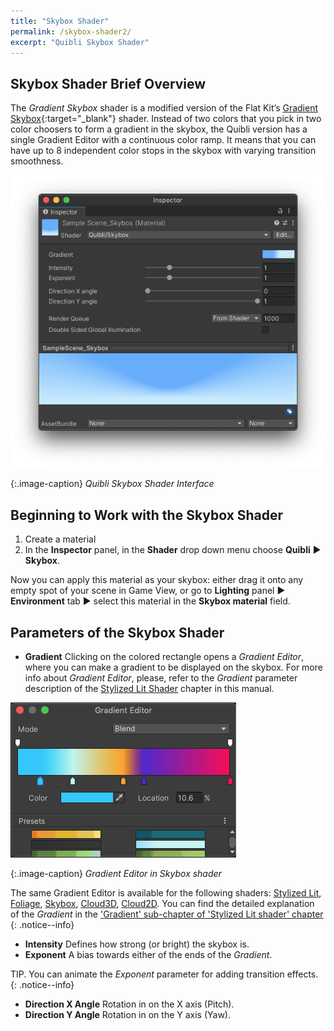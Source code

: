 ```yaml
---
title: "Skybox Shader"
permalink: /skybox-shader2/
excerpt: "Quibli Skybox Shader"
---
```


## Skybox Shader Brief Overview
The _Gradient Skybox_ shader is a modified version of the Flat Kit’s [Gradient Skybox](https://flatkit.dustyroom.com/#34-gradient-skybox-shader){:target="_blank"} shader.
Instead of two colors that you pick in two color choosers to form a gradient in the skybox, the Quibli version has a single Gradient Editor with a continuous color ramp. It means that you can have up to 8 independent color stops in the skybox with varying transition smoothness.

![Quibli Skybox Shader Interface](../assets/images/manual_images/quibli_skybox_shader_interface.png)

{:.image-caption}
*Quibli Skybox Shader Interface*

## Beginning to Work with the Skybox Shader
1. Create a material
1. In the **Inspector** panel, in the **Shader** drop down menu choose **Quibli** ▶︎ **Skybox**.

Now you can apply this material as your skybox: either drag it onto any empty spot of your scene in Game View, or go to **Lighting** panel ▶︎ **Environment** tab ▶︎ select this material in the **Skybox material** field.


## Parameters of the Skybox Shader
- **Gradient** Clicking on the colored rectangle opens a _Gradient Editor_, where you can make a gradient to be displayed on the skybox. For more info about _Gradient Editor_, please, refer to the _Gradient_ parameter description of the [Stylized Lit Shader](../stylized-lit-shader) chapter in this manual.

![Gradient Editor in Skybox shader](../assets/images/manual_images/quibli_skybox_gradient_editor.png)

{:.image-caption}
*Gradient Editor in Skybox shader*

The same Gradient Editor is available for the following shaders: [Stylized Lit](../stylized-lit-shader), [Foliage](../foliage-shader), [Skybox](../skybox-shader), [Cloud3D](../cloud3d-shader), [Cloud2D](../cloud2d-shader). You can find the detailed explanation of the _Gradient_ in the ['Gradient' sub-chapter of 'Stylized Lit shader' chapter](../stylized-lit-shader/#gradient)  
{: .notice--info}

- **Intensity** Defines how strong (or bright) the skybox is.
- **Exponent** A bias towards either of the ends of the _Gradient_.

TIP. You can animate the _Exponent_ parameter for adding transition effects.
{: .notice--info}

- **Direction X Angle** Rotation in on the X axis (Pitch).
- **Direction Y Angle** Rotation in on the Y axis (Yaw).
